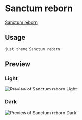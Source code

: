 # Sanctum reborn

[Sanctum reborn](https://github.com/antoKeinanen/)

## Usage

```bash
just theme Sanctum reborn
```

## Preview

### Light

![Preview of Sanctum reborn Light](preview-light.png)

### Dark

![Preview of Sanctum reborn Dark](preview-dark.png)
